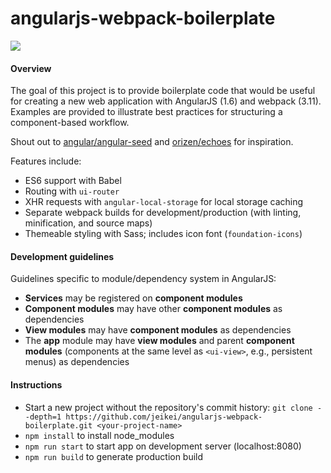 # angularjs-webpack-boilerplate
![](https://david-dm.org/jeikei/angular-webpack-boilerplate.svg)
#### Overview
The goal of this project is to provide boilerplate code that would be useful for creating a new web application with AngularJS (1.6) and webpack (3.11). Examples are provided to illustrate best practices for structuring a component-based workflow. 

Shout out to [angular/angular-seed](https://github.com/angular/angular-seed) and [orizen/echoes](https://github.com/orizens/echoes) for inspiration. 

Features include:
- ES6 support with Babel
- Routing with `ui-router`
- XHR requests with `angular-local-storage` for local storage caching
- Separate webpack builds for development/production (with linting, minification, and source maps)
- Themeable styling with Sass; includes icon font (`foundation-icons`)

#### Development guidelines
Guidelines specific to module/dependency system in AngularJS:
- **Services** may be registered on **component modules**
- **Component modules** may have other **component modules** as dependencies
- **View modules** may have **component modules** as dependencies
- The **app** module may have **view modules** and parent **component modules** (components at the same level as `<ui-view>`, e.g., persistent menus) as dependencies

#### Instructions

- Start a new project without the repository's commit history:
`git clone --depth=1 https://github.com/jeikei/angularjs-webpack-boilerplate.git <your-project-name>`
- `npm install` to install node_modules
- `npm run start` to start app on development server (localhost:8080)
- `npm run build` to generate production build